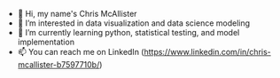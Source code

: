 - 👋 Hi, my name's Chris McAllister
- 👀 I’m interested in data visualization and data science modeling
- 🌱 I’m currently learning python, statistical testing, and model implementation
- 📫 You can reach me on LinkedIn (https://www.linkedin.com/in/chris-mcallister-b7597710b/)

